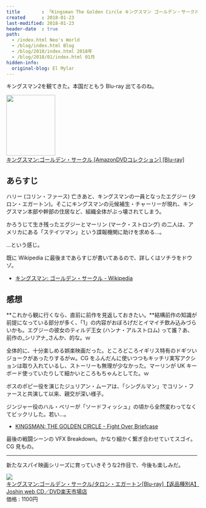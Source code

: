 ```yaml
---
title        : 「Kingsman The Golden Circle キングスマン ゴールデン・サークル」を観た
created      : 2018-01-23
last-modified: 2018-01-23
header-date  : true
path:
  - /index.html Neo's World
  - /blog/index.html Blog
  - /blog/2018/index.html 2018年
  - /blog/2018/01/index.html 01月
hidden-info:
  original-blog: El Mylar
---
```


キングスマン2を観てきた。本国だともう Blu-ray 出てるのね。

<div class="ad-amazon">
  <div class="ad-amazon-image">
    <a href="https://www.amazon.co.jp/dp/B07GJQTBD5?tag=neos21-22&amp;linkCode=osi&amp;th=1&amp;psc=1">
      <img src="https://m.media-amazon.com/images/I/51nlP57LM0L._SL160_.jpg" width="129" height="160">
    </a>
  </div>
  <div class="ad-amazon-info">
    <div class="ad-amazon-title">
      <a href="https://www.amazon.co.jp/dp/B07GJQTBD5?tag=neos21-22&amp;linkCode=osi&amp;th=1&amp;psc=1">キングスマン:ゴールデン・サークル [AmazonDVDコレクション] [Blu-ray]</a>
    </div>
  </div>
</div>

## あらすじ

ハリー (コリン・ファース) 亡きあと、キングスマンの一員となったエグジー (タロン・エガートン)。そこにキングスマンの元候補生・チャーリーが現れ、キングスマン本部や幹部の住居など、組織全体がぶっ壊されてしまう。

かろうじて生き残ったエグジーとマーリン (マーク・ストロング) の二人は、アメリカにある「ステイツマン」という諜報機関に助けを求める…。

…という感じ。

既に Wikipedia に最後まであらすじが書いてあるので、詳しくはソチラをドウゾ。

- [キングスマン: ゴールデン・サークル - Wikipedia](https://ja.wikipedia.org/wiki/%E3%82%AD%E3%83%B3%E3%82%B0%E3%82%B9%E3%83%9E%E3%83%B3:_%E3%82%B4%E3%83%BC%E3%83%AB%E3%83%87%E3%83%B3%E3%83%BB%E3%82%B5%E3%83%BC%E3%82%AF%E3%83%AB)

## 感想

**これから観に行くなら、直前に前作を見返しておきたい。**結構前作の知識が前提になっている部分が多く、「1」の内容がおぼろげだとイマイチ飲み込みづらいかも。エグジーの彼女のティルデ王女 (ハンナ・アルストロム) って誰？あ、前作の_シリアナ_さんか、的な。ｗ

全体的に、十分楽しめる娯楽映画だった。ところどころイギリス特有のドギツいジョークがあったりするがｗ。CG をふんだんに使いつつもキッチリ実写アクションは取り入れているし、ストーリーも無理が少なかった。マーリンが UK キーボード使っていたりして細かいところもちゃんとしてた。ｗ

ボスのポピー役を演じたジュリアン・ムーアは、「シングルマン」でコリン・ファースと共演して以来、親交が深い様子。

ジンジャー役のハル・ベリーが「ソードフィッシュ」の頃から全然変わってなくてビックリした。若い…。

- [KINGSMAN: THE GOLDEN CIRCLE - Fight Over Briefcase](https://youtube.com/watch?v=FEGQ1KWaaWs)

最後の戦闘シーンの VFX Breakdown。かなり細かく繋ぎ合わせていてスゴイ。CG 見もの。

---

新たなスパイ映画シリーズに育っていきそうな2作目で、今後も楽しみだ。

<div class="ad-rakuten">
  <div class="ad-rakuten-image">
    <a href="https://hb.afl.rakuten.co.jp/hgc/g00qco52.waxycbe1.g00qco52.waxydb45/?pc=https%3A%2F%2Fitem.rakuten.co.jp%2Fjoshin-cddvd%2F4988142404411%2F&amp;m=http%3A%2F%2Fm.rakuten.co.jp%2Fjoshin-cddvd%2Fi%2F10724780%2F">
      <img src="https://thumbnail.image.rakuten.co.jp/@0_mall/joshin-cddvd/cabinet/411/fxxjc-69789.jpg?_ex=128x128">
    </a>
  </div>
  <div class="ad-rakuten-info">
    <div class="ad-rakuten-title">
      <a href="https://hb.afl.rakuten.co.jp/hgc/g00qco52.waxycbe1.g00qco52.waxydb45/?pc=https%3A%2F%2Fitem.rakuten.co.jp%2Fjoshin-cddvd%2F4988142404411%2F&amp;m=http%3A%2F%2Fm.rakuten.co.jp%2Fjoshin-cddvd%2Fi%2F10724780%2F">キングスマン:ゴールデン・サークル/タロン・エガートン[Blu-ray]【返品種別A】</a>
    </div>
    <div class="ad-rakuten-shop">
      <a href="https://hb.afl.rakuten.co.jp/hgc/g00qco52.waxycbe1.g00qco52.waxydb45/?pc=https%3A%2F%2Fwww.rakuten.co.jp%2Fjoshin-cddvd%2F&amp;m=http%3A%2F%2Fm.rakuten.co.jp%2Fjoshin-cddvd%2F">Joshin web CD／DVD楽天市場店</a>
    </div>
    <div class="ad-rakuten-price">価格 : 1100円</div>
  </div>
</div>
